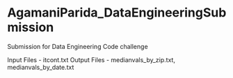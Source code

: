 # AgamaniParida_DataEngineeringSubmission
Submission for Data Engineering Code challenge


Input Files - itcont.txt
Output Files - medianvals_by_zip.txt, medianvals_by_date.txt
